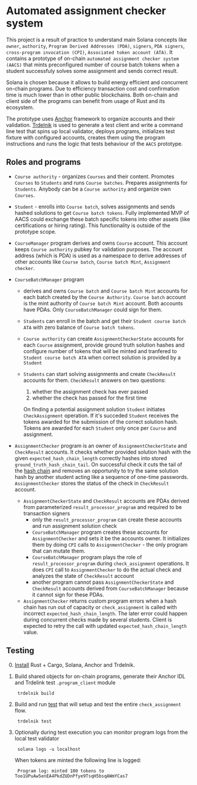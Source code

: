 Automated assignment checker system
===================================


This project is a result of practice to understand main Solana concepts like
`owner`, `authority`, `Program Derived Addresses (PDA)`, `signers`, `PDA signers`, `cross-program invocation (CPI)`, `Associated token account (ATA)`. It contains a prototype of on-chain `automated assignment checker system (AACS)` that mints preconfigured number of course batch tokens when a student successfuly solves some assignment and sends correct result.

Solana is chosen because it allows to build energy efficient and concurrent on-chain programs. Due to efficiency transaction cost and confirmation time is much lower than in other public blockchains. Both on-chain and client side of the programs can benefit from usage of Rust and its ecosystem.

The prototype uses [Anchor](https://github.com/coral-xyz/anchor) framework to organize accounts and their validation. [Trdelnik](https://github.com/Ackee-Blockchain/trdelnik) is used to generate a test client and write a command line test that spins up local validator, deploys programs, initializes test fixture with configured accounts, creates them using the program instructions and runs the logic that tests behaviour of the `AACS` prototype.

Roles and programs
------------------

* `Course authority` - organizes `Courses` and their content. Promotes `Courses` to `Students` and runs `Course batches`. Prepares assignments for `Students`. Anybody can be a `Course authority` and organize own `Courses`.

* `Student` - enrolls into `Course batch`, solves assignments and sends hashed solutions to get `Course batch tokens`. Fully implemented MVP of AACS could exchange these batch specific tokens into other assets (like certifications or hiring rating). This functionality is outside of the prototype scope.

* `CourseManager` program derives and owns `Course` account. This account keeps `Course authority` pubkey for validation purposes. The account address (which is PDA) is used as a namespace to derive addresses of other accounts like `Course batch`, `Course batch Mint`, `Assignment checker`.

* `CourseBatchManager` program

    * derives and owns `Course batch` and `Course batch Mint` accounts for each batch created by the `Course Authority`. `Course batch` account is the mint authority of `Course batch Mint` account. Both accounts have PDAs. Only `CourseBatchManager` could sign for them.
    * `Students` can enroll in the batch and get their `Student course batch ATA` with zero balance of `Course batch tokens`.
    * `Course authority` can create `AssignmentCheckerState` accounts for each `Course` assignment, provide ground truth solution hashes and configure number of tokens that will be minted and tranfered to `Student course batch ATA` when correct solution is provided by a `Student`
    * `Students` can start solving assignments and create `CheckResult` accounts for them. `CheckResult` answers on two questions:

        1. whether the assignment check has ever passed
        2. whether the check has passed for the first time

        On finding a potential assignment solution `Student` initiates `CheckAssignment` operation. If it's succeded `Student` receives the tokens awarded for the submission of the correct solution hash. Tokens are awarded for each `Student` only once per `Course` and assignment.
* `AssignmentChecker` program is an owner of `AssignmentCheckerState` and `CheckResult` accounts. It checks whether provided solution hash with the given `expected_hash_chain_length` correctly hashes into stored `ground_truth_hash_chain_tail`. On successful check it cuts the tail of the [hash chain](https://en.wikipedia.org/wiki/Hash_chain) and removes an opportunity to try the same solution hash by another student acting like a sequence of one-time passwords. `AssignmentChecker` stores the status of the check in `CheckResult` account.

    * `AssignmentCheckerState` and `CheckResult` accounts are PDAs derived from parameterized `result_processor_program` and required to be transaction signers
        * only the `result_processor_program` can create these accounts and run assignment solution check
        * `CourseBatchManager` program creates these accounts for `AssignmentChecker` and sets it be the accounts owner. It initializes them by doing `CPI` calls to `AssignmentChecker` - the only program that can mutate them.
        * `CourseBatchManager` program plays the role of `result_processor_program` during `check_assignment` operations. It does `CPI` call to `AssignmentChecker` to do the actual check and analyzes the state of `CheckResult` account
        * another program cannot pass `AssignmentCheckerState` and `CheckResult` accounts derived from `CourseBatchManager` because it cannot sign for these PDAs.
    * `AssignmentChecker` returns custom program errors when a hash chain has run out of capacity or `check_assignment` is called with incorrect `expected_hash_chain_length`. The later error could happen during concurrent checks made by several students. Client is expected to retry the call with updated `expected_hash_chain_length` value.

Testing
-------

0. [Install](https://github.com/Ackee-Blockchain/trdelnik#dependencies) Rust + Cargo, Solana, Anchor and Trdelnik.

1. Build shared objects for on-chain programs, generate their Anchor IDL and Trdelink test `.program_client` module

        trdelnik build

2. Build and run [test](./trdelnik-tests/tests/test.rs#L160) that will setup and test the entire `check_assignment` flow.

        trdelnik test

3. Optionally during test execution you can monitor program logs from the local test validator

        solana logs -u localhost

    When tokens are minted the following line is logged:

        Program log: minted 100 tokens to Too1UPuAw5enEA4PkdZUDnPfye9TsqH5bsqAWmYCas7
